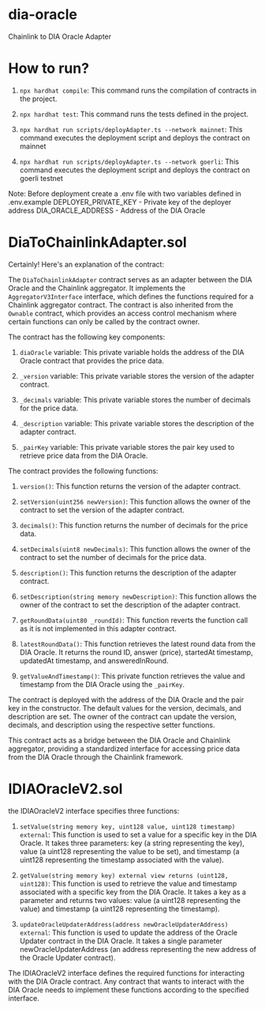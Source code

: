 # dia-oracle
Chainlink to DIA Oracle Adapter


# How to run?

1. `npx hardhat compile`: This command runs the compilation of contracts in the project.

2. `npx hardhat test`: This command runs the tests defined in the project.

3. `npx hardhat run scripts/deployAdapter.ts --network mainnet`: This command executes the deployment script and deploys the contract on mainnet

4. `npx hardhat run scripts/deployAdapter.ts --network goerli`: This command executes the deployment script and deploys the contract on goerli testnet

Note: Before deployment create a .env file with two variables defined in .env.example
DEPLOYER_PRIVATE_KEY - Private key of the deployer address
DIA_ORACLE_ADDRESS - Address of the DIA Oracle

# DiaToChainlinkAdapter.sol

Certainly! Here's an explanation of the contract:

The `DiaToChainlinkAdapter` contract serves as an adapter between the DIA Oracle and the Chainlink aggregator. It implements the `AggregatorV3Interface` interface, which defines the functions required for a Chainlink aggregator contract. The contract is also inherited from the `Ownable` contract, which provides an access control mechanism where certain functions can only be called by the contract owner.

The contract has the following key components:

1. `diaOracle` variable: This private variable holds the address of the DIA Oracle contract that provides the price data.

2. `_version` variable: This private variable stores the version of the adapter contract.

3. `_decimals` variable: This private variable stores the number of decimals for the price data.

4. `_description` variable: This private variable stores the description of the adapter contract.

5. `_pairKey` variable: This private variable stores the pair key used to retrieve price data from the DIA Oracle.

The contract provides the following functions:

1. `version()`: This function returns the version of the adapter contract.

2. `setVersion(uint256 newVersion)`: This function allows the owner of the contract to set the version of the adapter contract.

3. `decimals()`: This function returns the number of decimals for the price data.

4. `setDecimals(uint8 newDecimals)`: This function allows the owner of the contract to set the number of decimals for the price data.

5. `description()`: This function returns the description of the adapter contract.

6. `setDescription(string memory newDescription)`: This function allows the owner of the contract to set the description of the adapter contract.

7. `getRoundData(uint80 _roundId)`: This function reverts the function call as it is not implemented in this adapter contract.

8. `latestRoundData()`: This function retrieves the latest round data from the DIA Oracle. It returns the round ID, answer (price), startedAt timestamp, updatedAt timestamp, and answeredInRound.

9. `getValueAndTimestamp()`: This private function retrieves the value and timestamp from the DIA Oracle using the `_pairKey`.

The contract is deployed with the address of the DIA Oracle and the pair key in the constructor. The default values for the version, decimals, and description are set. The owner of the contract can update the version, decimals, and description using the respective setter functions.

This contract acts as a bridge between the DIA Oracle and Chainlink aggregator, providing a standardized interface for accessing price data from the DIA Oracle through the Chainlink framework.

# IDIAOracleV2.sol

the IDIAOracleV2 interface specifies three functions:

1. `setValue(string memory key, uint128 value, uint128 timestamp) external`: This function is used to set a value for a specific key in the DIA Oracle. It takes three parameters: key (a string representing the key), value (a uint128 representing the value to be set), and timestamp (a uint128 representing the timestamp associated with the value).

2. `getValue(string memory key) external view returns (uint128, uint128)`: This function is used to retrieve the value and timestamp associated with a specific key from the DIA Oracle. It takes a key as a parameter and returns two values: value (a uint128 representing the value) and timestamp (a uint128 representing the timestamp).

3. `updateOracleUpdaterAddress(address newOracleUpdaterAddress) external`: This function is used to update the address of the Oracle Updater contract in the DIA Oracle. It takes a single parameter newOracleUpdaterAddress (an address representing the new address of the Oracle Updater contract).

The IDIAOracleV2 interface defines the required functions for interacting with the DIA Oracle contract. Any contract that wants to interact with the DIA Oracle needs to implement these functions according to the specified interface.
